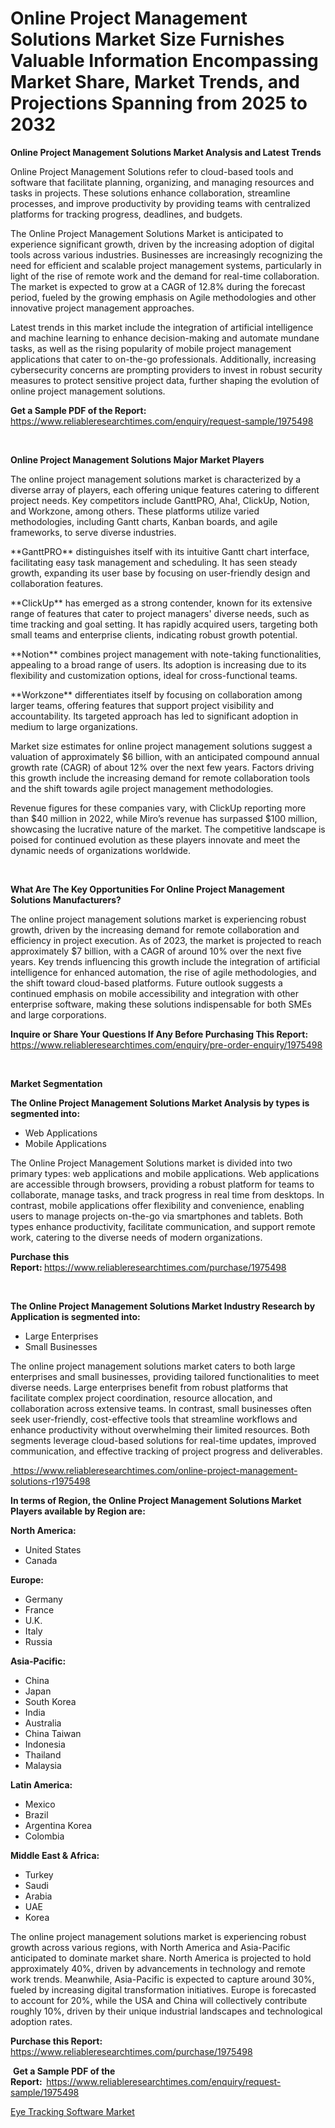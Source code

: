 <p><h1>Online Project Management Solutions Market Size Furnishes Valuable Information Encompassing Market Share, Market Trends, and Projections Spanning from 2025 to 2032</h1></p><p><strong>Online Project Management Solutions Market Analysis and Latest Trends</strong></p>
<p><p>Online Project Management Solutions refer to cloud-based tools and software that facilitate planning, organizing, and managing resources and tasks in projects. These solutions enhance collaboration, streamline processes, and improve productivity by providing teams with centralized platforms for tracking progress, deadlines, and budgets.</p><p>The Online Project Management Solutions Market is anticipated to experience significant growth, driven by the increasing adoption of digital tools across various industries. Businesses are increasingly recognizing the need for efficient and scalable project management systems, particularly in light of the rise of remote work and the demand for real-time collaboration. The market is expected to grow at a CAGR of 12.8% during the forecast period, fueled by the growing emphasis on Agile methodologies and other innovative project management approaches.</p><p>Latest trends in this market include the integration of artificial intelligence and machine learning to enhance decision-making and automate mundane tasks, as well as the rising popularity of mobile project management applications that cater to on-the-go professionals. Additionally, increasing cybersecurity concerns are prompting providers to invest in robust security measures to protect sensitive project data, further shaping the evolution of online project management solutions.</p></p>
<p><strong>Get a Sample PDF of the Report:&nbsp;</strong> <a href="https://www.reliableresearchtimes.com/enquiry/request-sample/1975498?utm_campaign=2210&utm_medium=2&utm_source=Github&utm_content=ia&utm_term=10032025&utm_id=online-project-management-solutions">https://www.reliableresearchtimes.com/enquiry/request-sample/1975498</a></p>
<p>&nbsp;</p>
<p><strong>Online Project Management Solutions Major Market Players</strong></p>
<p><p>The online project management solutions market is characterized by a diverse array of players, each offering unique features catering to different project needs. Key competitors include GanttPRO, Aha!, ClickUp, Notion, and Workzone, among others. These platforms utilize varied methodologies, including Gantt charts, Kanban boards, and agile frameworks, to serve diverse industries.</p><p>**GanttPRO** distinguishes itself with its intuitive Gantt chart interface, facilitating easy task management and scheduling. It has seen steady growth, expanding its user base by focusing on user-friendly design and collaboration features.</p><p>**ClickUp** has emerged as a strong contender, known for its extensive range of features that cater to project managers' diverse needs, such as time tracking and goal setting. It has rapidly acquired users, targeting both small teams and enterprise clients, indicating robust growth potential.</p><p>**Notion** combines project management with note-taking functionalities, appealing to a broad range of users. Its adoption is increasing due to its flexibility and customization options, ideal for cross-functional teams.</p><p>**Workzone** differentiates itself by focusing on collaboration among larger teams, offering features that support project visibility and accountability. Its targeted approach has led to significant adoption in medium to large organizations.</p><p>Market size estimates for online project management solutions suggest a valuation of approximately $6 billion, with an anticipated compound annual growth rate (CAGR) of about 12% over the next few years. Factors driving this growth include the increasing demand for remote collaboration tools and the shift towards agile project management methodologies.</p><p>Revenue figures for these companies vary, with ClickUp reporting more than $40 million in 2022, while Miro’s revenue has surpassed $100 million, showcasing the lucrative nature of the market. The competitive landscape is poised for continued evolution as these players innovate and meet the dynamic needs of organizations worldwide.</p></p>
<p>&nbsp;</p>
<p><strong>What Are The Key Opportunities For Online Project Management Solutions Manufacturers?</strong></p>
<p><p>The online project management solutions market is experiencing robust growth, driven by the increasing demand for remote collaboration and efficiency in project execution. As of 2023, the market is projected to reach approximately $7 billion, with a CAGR of around 10% over the next five years. Key trends influencing this growth include the integration of artificial intelligence for enhanced automation, the rise of agile methodologies, and the shift toward cloud-based platforms. Future outlook suggests a continued emphasis on mobile accessibility and integration with other enterprise software, making these solutions indispensable for both SMEs and large corporations.</p></p>
<p><strong>Inquire or Share Your Questions If Any Before Purchasing This Report:</strong> <a href="https://www.reliableresearchtimes.com/enquiry/pre-order-enquiry/1975498?utm_campaign=2210&utm_medium=2&utm_source=Github&utm_content=ia&utm_term=10032025&utm_id=online-project-management-solutions">https://www.reliableresearchtimes.com/enquiry/pre-order-enquiry/1975498</a></p>
<p>&nbsp;</p>
<p><strong>Market Segmentation</strong></p>
<p><strong>The Online Project Management Solutions Market Analysis by types is segmented into:</strong></p>
<p><ul><li>Web Applications</li><li>Mobile Applications</li></ul></p>
<p><p>The Online Project Management Solutions market is divided into two primary types: web applications and mobile applications. Web applications are accessible through browsers, providing a robust platform for teams to collaborate, manage tasks, and track progress in real time from desktops. In contrast, mobile applications offer flexibility and convenience, enabling users to manage projects on-the-go via smartphones and tablets. Both types enhance productivity, facilitate communication, and support remote work, catering to the diverse needs of modern organizations.</p></p>
<p><strong>Purchase this Report:&nbsp;</strong><a href="https://www.reliableresearchtimes.com/purchase/1975498?utm_campaign=2210&utm_medium=2&utm_source=Github&utm_content=ia&utm_term=10032025&utm_id=online-project-management-solutions">https://www.reliableresearchtimes.com/purchase/1975498</a></p>
<p>&nbsp;</p>
<p><strong>The Online Project Management Solutions Market Industry Research by Application is segmented into:</strong></p>
<p><ul><li>Large Enterprises</li><li>Small Businesses</li></ul></p>
<p><p>The online project management solutions market caters to both large enterprises and small businesses, providing tailored functionalities to meet diverse needs. Large enterprises benefit from robust platforms that facilitate complex project coordination, resource allocation, and collaboration across extensive teams. In contrast, small businesses often seek user-friendly, cost-effective tools that streamline workflows and enhance productivity without overwhelming their limited resources. Both segments leverage cloud-based solutions for real-time updates, improved communication, and effective tracking of project progress and deliverables.</p></p>
<p><a href="https://www.reliableresearchtimes.com/online-project-management-solutions-r1975498?utm_campaign=2210&utm_medium=2&utm_source=Github&utm_content=ia&utm_term=10032025&utm_id=online-project-management-solutions">&nbsp;https://www.reliableresearchtimes.com/online-project-management-solutions-r1975498</a></p>
<p><strong>In terms of Region, the Online Project Management Solutions Market Players available by Region are:</strong></p>
<p>
    <p> <strong> North America: </strong>
        <ul>
            <li>United States</li>
            <li>Canada</li>
        </ul>
        </p> 
    <p> <strong> Europe: </strong>
        <ul>
            <li>Germany</li>
            <li>France</li>
            <li>U.K.</li>
            <li>Italy</li>
            <li>Russia</li>
        </ul>
        </p> 
    <p> <strong> Asia-Pacific: </strong>
        <ul>
            <li>China</li>
            <li>Japan</li>
            <li>South Korea</li>
            <li>India</li>
            <li>Australia</li>
            <li>China Taiwan</li>
            <li>Indonesia</li>
            <li>Thailand</li>
            <li>Malaysia</li>
        </ul>
        </p> 
    <p> <strong> Latin America: </strong>
        <ul>
            <li>Mexico</li>
            <li>Brazil</li>
            <li>Argentina Korea</li>
            <li>Colombia</li>
        </ul>
        </p> 
    <p> <strong> Middle East & Africa: </strong>
        <ul>
            <li>Turkey</li>
            <li>Saudi</li>
            <li>Arabia</li>
            <li>UAE</li>
            <li>Korea</li>
        </ul>
    </p>
    </p>
<p><p>The online project management solutions market is experiencing robust growth across various regions, with North America and Asia-Pacific anticipated to dominate market share. North America is projected to hold approximately 40%, driven by advancements in technology and remote work trends. Meanwhile, Asia-Pacific is expected to capture around 30%, fueled by increasing digital transformation initiatives. Europe is forecasted to account for 20%, while the USA and China will collectively contribute roughly 10%, driven by their unique industrial landscapes and technological adoption rates.</p></p>
<p><strong>Purchase this Report: </strong><a href="https://www.reliableresearchtimes.com/purchase/1975498?utm_campaign=2210&utm_medium=2&utm_source=Github&utm_content=ia&utm_term=10032025&utm_id=online-project-management-solutions">https://www.reliableresearchtimes.com/purchase/1975498</a></p>
<p>&nbsp;<strong>Get a Sample PDF of the Report:&nbsp;&nbsp;</strong><a href="https://www.reliableresearchtimes.com/enquiry/request-sample/1975498?utm_campaign=2210&utm_medium=2&utm_source=Github&utm_content=ia&utm_term=10032025&utm_id=online-project-management-solutions">https://www.reliableresearchtimes.com/enquiry/request-sample/1975498</a></p>
<p><strong></strong></p>
<p><p><a href="https://github.com/NarcisoFerry/Market-Research-Report-List-1/blob/main/eye-tracking-software-market.md?utm_campaign=2210&utm_medium=2&utm_source=Github&utm_content=ia&utm_term=10032025&utm_id=online-project-management-solutions">Eye Tracking Software Market</a></p></p>